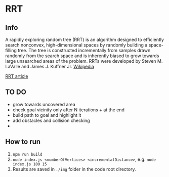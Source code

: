 # RRT
## Info
A rapidly exploring random tree (RRT) is an algorithm designed to efficiently search nonconvex, high-dimensional spaces by randomly building a space-filling tree. The tree is constructed incrementally from samples drawn randomly from the search space and is inherently biased to grow towards large unsearched areas of the problem. RRTs were developed by Steven M. LaValle and James J. Kuffner Jr. [Wikipedia](https://en.wikipedia.org/wiki/Rapidly-exploring_random_tree) 

[RRT article](http://msl.cs.uiuc.edu/~lavalle/papers/Lav98c.pdf)

## TO DO
 * grow towards uncovered area
 * check goal vicinity only after N iterations + at the end
 * build path to goal and highlight it
 * add obstacles and collision checking
 * 

 ## How to run
 1. `npm run build`
 2. `node index.js <numberOfVertices> <incrementalDistance>`, e.g. `node index.js 100 15`
 3. Results are saved in `./img` folder in the code root directory.